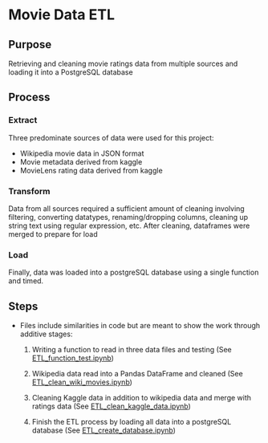 # Movie Data ETL 

## Purpose
Retrieving and cleaning movie ratings data from multiple sources and loading it into a PostgreSQL database

## Process 
### Extract
Three predominate sources of data were used for this project:
- Wikipedia movie data in JSON format
- Movie metadata derived from kaggle 
- MovieLens rating data derived from kaggle

### Transform
Data from all sources required a sufficient amount of cleaning involving filtering, converting datatypes, renaming/dropping columns, cleaning up string text using regular expression, etc. After cleaning, dataframes were merged to prepare for load 

### Load 
Finally, data was loaded into a postgreSQL database using a single function and timed.

## Steps 
- Files include similarities in code but are meant to show the work through additive stages:
    1. Writing a function to read in three data files and testing
    (See [ETL_function_test.ipynb](https://github.com/a-memme/Movie_Data_ETL/blob/main/ETL_function_test.ipynb))
    
    2. Wikipedia data read into a Pandas DataFrame and cleaned
    (See [ETL_clean_wiki_movies.ipynb](https://github.com/a-memme/Movie_Data_ETL/blob/main/ETL_clean_wiki_movies.ipynb))
    
    3. Cleaning Kaggle data in addition to wikipedia data and merge with ratings data 
    (See [ETL_clean_kaggle_data.ipynb](https://github.com/a-memme/Movie_Data_ETL/blob/main/ETL_clean_kaggle_data.ipynb))
    
    4. Finish the ETL process by loading all data into a postgreSQL database 
    (See [ETL_create_database.ipynb](https://github.com/a-memme/Movie_Data_ETL/blob/main/ETL_create_database.ipynb))
